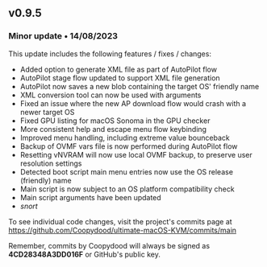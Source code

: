 ## v0.9.5

### Minor update • 14/08/2023

This update includes the following features / fixes / changes:

- Added option to generate XML file as part of AutoPilot flow
- AutoPilot stage flow updated to support XML file generation
- AutoPilot now saves a new blob containing the target OS' friendly name
- XML conversion tool can now be used with arguments
- Fixed an issue where the new AP download flow would crash with a newer target OS
- Fixed GPU listing for macOS Sonoma in the GPU checker
- More consistent help and escape menu flow keybinding
- Improved menu handling, including extreme value bounceback
- Backup of OVMF vars file is now performed during AutoPilot flow
- Resetting vNVRAM will now use local OVMF backup, to preserve user resolution settings
- Detected boot script main menu entries now use the OS release (friendly) name
- Main script is now subject to an OS platform compatibility check
- Main script arguments have been updated
- *snort*

To see individual code changes, visit the project's commits page at <https://github.com/Coopydood/ultimate-macOS-KVM/commits/main>

Remember, commits by Coopydood will always be signed as **4CD28348A3DD016F** or GitHub's public key.